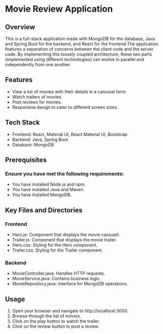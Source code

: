 # Movie Review Application

## Overview
This is a full-stack application made with MongoDB for the database, Java and Spring Boot for the backend, and React for the frontend.The application features a separation of concerns between the client code and the server code. By implementing this loosely coupled architecture, these two parts (implemented using different technologies) can evolve in parallel and independently from one another.

## Features
* View a list of movies with their details in a carousel form.
* Watch trailers of movies.
* Post reviews for movies. 
* Responsive design to cater to different screen sizes.

## Tech Stack
* Frontend: React, Material UI, React Material UI, Bootstrap
* Backend: Java, Spring Boot
* Database: MongoDB

## Prerequisites
###  Ensure you have met the following requirements: 
* You have installed Node.js and npm.
* You have installed Java and Maven.
* You have installed MongoDB.

## Key Files and Directories
### Frontend
* Hero.js: Component that displays the movie carousel.
* Trailer.js: Component that displays the movie trailer.
* Hero.css: Styling for the Hero component.
* Trailer.css: Styling for the Trailer component.

### Backend
* MovieController.java: Handles HTTP requests.
* MovieService.java: Contains business logic.
* MovieRepository.java: Interface for MongoDB operations.

## Usage
1. Open your browser and navigate to http://localhost:3000.
2. Browse through the list of movies.
3. Click on the play button to watch the trailer.
4. Click on the review button to post a review.
   
